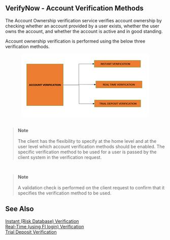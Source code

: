 ## VerifyNow - Account Verification Methods

The Account Ownership verification service verifies account ownership by checking whether an account provided by a user exists, whether the user owns the account, and whether the account is active and in good standing.

Account ownership verification is performed using the below three verification methods.
&nbsp;

<center>

<img width="400" height="200" src="../assets/images/verifynow-acc-verification-method.png">

</center>
&nbsp;


<!-- theme: info -->
 
>**Note** <br><br>
The client has the flexibility to specify at the home level and at the user level which account verification methods should be enabled. The specific verification method to be used for a user is passed by the client system in the verification request.

&nbsp;

<!-- theme: info -->
 
>**Note** <br><br>
A validation check is performed on the client request to confirm that it specifies the verification method to be used.


## See Also
[Instant (Risk Database) Verification](?path=docs/verifynow-account-verification-method/instant-verification.md)<br/>
[Real-Time (using FI login) Verification](?path=docs/verifynow-account-verification-method/real-time-verification.md)<br/>
[Trial Deposit Verification](?path=docs/verifynow-account-verification-method/trial-deposit-verification.md)<br/>
